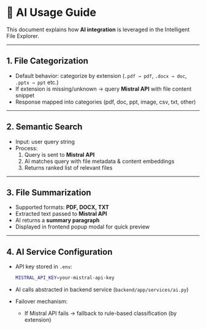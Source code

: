 # 🤖 AI Usage Guide

This document explains how **AI integration** is leveraged in the Intelligent File Explorer.

---

## 1. File Categorization

- Default behavior: categorize by extension (`.pdf → pdf`, `.docx → doc`, `.pptx → ppt` etc.)
- If extension is missing/unknown → query **Mistral API** with file content snippet
- Response mapped into categories (pdf, doc, ppt, image, csv, txt, other)

---

## 2. Semantic Search

- Input: user query string
- Process:
  1. Query is sent to **Mistral API**
  2. AI matches query with file metadata & content embeddings
  3. Returns ranked list of relevant files

---

## 3. File Summarization

- Supported formats: **PDF, DOCX, TXT**
- Extracted text passed to **Mistral API**
- AI returns a **summary paragraph**
- Displayed in frontend popup modal for quick preview

---

## 4. AI Service Configuration

- API key stored in `.env`:
  ```bash
  MISTRAL_API_KEY=your-mistral-api-key
  ```

- AI calls abstracted in backend service (`backend/app/services/ai.py`)
- Failover mechanism:
  - If Mistral API fails → fallback to rule-based classification (by extension)
